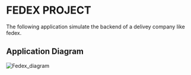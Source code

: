 # FEDEX PROJECT

The following application simulate the backend of a delivey company like fedex.

## Application Diagram
![Fedex_diagram](https://user-images.githubusercontent.com/81981552/123986116-078cfe80-d994-11eb-9161-177a65bf8c7f.jpeg)